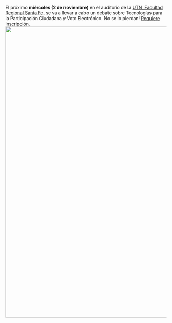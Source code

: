 <html><body><p>El próximo <strong>miércoles (2 de noviembre)</strong> en el auditorio de la <a href="http://www.frsf.utn.edu.ar/" target="_blank">UTN, Facultad Regional Santa Fe</a>, se va a llevar a cabo un debate sobre Tecnologías para la Participación Ciudadana y Voto Electrónico. No se lo pierdan! <a href="https://www.eventioz.com/panel-voto-electronico" target="_blank">Requiere inscripción</a>.<a href="/wp-content/uploads/2011/10/afiche_panel_tecnologias.png"><img class="aligncenter size-large wp-image-3473" title="afiche_panel_tecnologias" src="/wp-content/uploads/2011/10/afiche_panel_tecnologias-723x1024.png" alt="" width="640" height="906"></a></p></body></html>